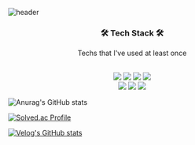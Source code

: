 ![header](https://capsule-render.vercel.app/api?type=Transparent&color=auto&height=220&section=header&text=dlel02&fontSize=60)

<h3 align="center">🛠️ Tech Stack 🛠️</h3>
<p align="center">Techs that I've used at least once</p>

<p align="center">
  <br>
  <img src="https://img.shields.io/badge/python-3766AB?style=flat-square&logo=python&logoColor=white"/></a>
  <img src="https://img.shields.io/badge/c-A8B9CC?style=flat-square&logo=c&logoColor=white"/></a>
  <img src="https://img.shields.io/badge/javascript-F7DF1E?style=flat-square&logo=javascript&logoColor=white"/></a>
  <img src="https://img.shields.io/badge/django-092E20?style=flat-square&logo=django&logoColor=white"/></a>
  <br>
  <img src="https://img.shields.io/badge/mysql-4479A1?style=flat-square&logo=mysql&logoColor=white"/></a>
  <img src="https://img.shields.io/badge/react-61DAFB?style=flat-square&logo=react&logoColor=white"/></a>
  <img src="https://img.shields.io/badge/tensorflow-FF6F00?style=flat-square&logo=tensorflow&logoColor=white"/></a>
</p>


![Anurag's GitHub stats](https://github-readme-stats.vercel.app/api?username=dlel02&show_icons=true&theme=flag-india)


[![Solved.ac Profile](http://mazassumnida.wtf/api/v2/generate_badge?boj=daniel2589)](https://solved.ac/daniel2589/)

[![Velog's GitHub stats](https://velog-readme-stats.vercel.app/api?name=)]()












<!--
**dlel02/dlel02** is a ✨ _special_ ✨ repository because its `README.md` (this file) appears on your GitHub profile.

Here are some ideas to get you started:

- 🔭 I’m currently working on ...
- 🌱 I’m currently learning ...
- 👯 I’m looking to collaborate on ...
- 🤔 I’m looking for help with ...
- 💬 Ask me about ...
- 📫 How to reach me: ...
- 😄 Pronouns: ...
- ⚡ Fun fact: ...
-->
